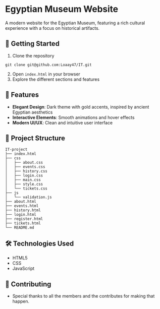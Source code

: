 # Egyptian Museum Website

A modern website for the Egyptian Museum, featuring a rich cultural experience with a focus on historical artifacts.
## 🔧 Getting Started

1. Clone the repository
```
git clone git@github.com:Loaay47/IT.git
```
2. Open `index.html` in your browser
3. Explore the different sections and features

## 🌟 Features

- **Elegant Design**: Dark theme with gold accents, inspired by ancient Egyptian aesthetics
- **Interactive Elements**: Smooth animations and hover effects
- **Modern UI/UX**: Clean and intuitive user interface

## 📁 Project Structure

```
IT-project
├── index.html
├── css
│   ├── about.css
│   ├── events.css
│   ├── history.css
│   ├── login.css
│   ├── main.css
│   ├── style.css
│   └── tickets.css
├── js
│   └── validation.js
├── about.html
├── events.html
├── history.html
├── login.html
├── register.html
├── tickets.html
└── README.md
```

## 🛠️ Technologies Used

- HTML5
- CSS
- JavaScript

## 🤝 Contributing

- Special thanks to all the members and the contributes for making that happen.

